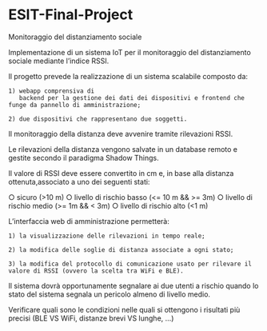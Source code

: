 # ESIT-Final-Project

Monitoraggio del distanziamento sociale

Implementazione di un sistema IoT per il monitoraggio del distanziamento sociale mediante
l’indice RSSI.

Il progetto prevede la realizzazione di un sistema scalabile composto da: 

	1) webapp comprensiva di
	   backend per la gestione dei dati dei dispositivi e frontend che funge da pannello di amministrazione; 

	2) due dispositivi che rappresentano due soggetti.

Il monitoraggio della distanza deve avvenire tramite rilevazioni RSSI.

Le rilevazioni della distanza vengono salvate in un database remoto e gestite secondo il paradigma
Shadow Things.

Il valore di RSSI deve essere convertito in cm e, in base alla distanza ottenuta,associato a uno dei
  seguenti stati:

○ sicuro (>10 m)
○ livello di rischio basso (<= 10 m && >= 3m)
○ livello di rischio medio (>= 1m && < 3m)
○ livello di rischio alto (<1 m)

L’interfaccia web di amministrazione permetterà: 

	1) la visualizzazione delle rilevazioni in tempo reale; 

	2) la modifica delle soglie di distanza associate a ogni stato; 

	3) la modifica del protocollo di comunicazione usato per rilevare il valore di RSSI (ovvero la scelta tra WiFi e BLE).


Il sistema dovrà opportunamente segnalare ai due utenti a rischio quando lo stato del sistema segnala un
pericolo almeno di livello medio.

Verificare quali sono le condizioni nelle quali si ottengono i risultati più precisi (BLE VS WiFi, distanze brevi
VS lunghe, …)